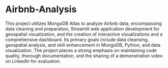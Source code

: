 # Airbnb-Analysis
This project utilizes MongoDB Atlas to analyze Airbnb data, encompassing data cleaning and preparation, Streamlit web application development for geospatial visualization, and the creation of interactive visualizations and a comprehensive dashboard. Its primary goals include data cleansing, geospatial analysis, and skill enhancement in MongoDB, Python, and data visualization. The project places a strong emphasis on maintaining code quality, thorough documentation, and the sharing of a demonstration video on LinkedIn for evaluation.










